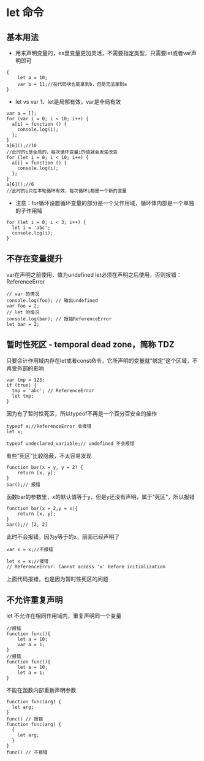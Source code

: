 # let 命令
##  基本用法
- 用来声明变量的，es里变量更加灵活，不需要指定类型，只需要let或者var声明即可
```
{
    let a = 10;
    var b = 11;//在代码块也能拿到b，但是无法拿到a
}
```

- let vs var
1、let是局部有效，var是全局有效
```
var a = [];
for (var i = 0; i < 10; i++) {
  a[i] = function () {
    console.log(i);
  };
}
a[6]();//10
//此时的i是全局的，每次循环变量i的值就会发生改变
for (let i = 0; i < 10; i++) {
  a[i] = function () {
    console.log(i);
  };
}
a[6]();//6
//此时的i只在本轮循环有效，每次循环i都是一个新的变量
```

* 注意：for循环设置循环变量的部分是一个父作用域，循环体内部是一个单独的子作用域
```
for (let i = 0; i < 3; i++) {
  let i = 'abc';
  console.log(i);
}
```

## 不存在变量提升
var在声明之前使用，值为undefined
let必须在声明之后使用，否则报错：ReferenceError
```
// var 的情况
console.log(foo); // 输出undefined
var foo = 2;
// let 的情况
console.log(bar); // 报错ReferenceError
let bar = 2;
```

## 暂时性死区 - temporal dead zone，简称 TDZ
只要会计作用域内存在let或者const命令，它所声明的变量就“绑定”这个区域，不再受外部的影响
```
var tmp = 123;
if (true) {
  tmp = 'abc'; // ReferenceError
  let tmp;
}
```

因为有了暂时性死区，所以typeof不再是一个百分百安全的操作
```
typeof x;//ReferenceError 会报错
let x;

typeof undeclared_variable;// undefined 不会报错
```

有些“死区”比较隐蔽，不太容易发现
```
function bar(x = y, y = 2) {
    return [x, y];
}
bar();// 报错
```
函数bar的参数里，x的默认值等于y，但是y还没有声明，属于“死区”，所以报错

```
function bar(x = 2,y = x){
    return [x, y];
}
bar();// [2, 2]
```
此时不会报错，因为y等于的x，前面已经声明了


```
var x = x;//不报错

let x = x;//报错
// ReferenceError: Cannot access 'x' before initialization
```
上面代码报错，也是因为暂时性死区的问题


## 不允许重复声明
let 不允许在相同作用域内，重复声明同一个变量
```
//报错
function func(){
    let a = 10;
    var a = 1;
}
//报错
function func(){
    let a = 10;
    let a = 1;
}
```

不能在函数内部重新声明参数
```
function func(arg) {
  let arg;
}
func() // 报错
function func(arg) {
  {
    let arg;
  }
}
func() // 不报错
```